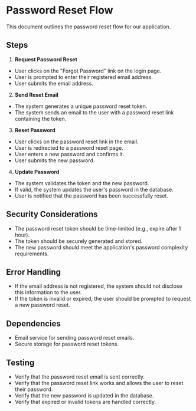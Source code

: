 # Password Reset Flow

This document outlines the password reset flow for our application.

## Steps

1. **Request Password Reset**
  - User clicks on the "Forgot Password" link on the login page.
  - User is prompted to enter their registered email address.
  - User submits the email address.

2. **Send Reset Email**
  - The system generates a unique password reset token.
  - The system sends an email to the user with a password reset link containing the token.

3. **Reset Password**
  - User clicks on the password reset link in the email.
  - User is redirected to a password reset page.
  - User enters a new password and confirms it.
  - User submits the new password.

4. **Update Password**
  - The system validates the token and the new password.
  - If valid, the system updates the user's password in the database.
  - User is notified that the password has been successfully reset.

## Security Considerations

- The password reset token should be time-limited (e.g., expire after 1 hour).
- The token should be securely generated and stored.
- The new password should meet the application's password complexity requirements.

## Error Handling

- If the email address is not registered, the system should not disclose this information to the user.
- If the token is invalid or expired, the user should be prompted to request a new password reset.

## Dependencies

- Email service for sending password reset emails.
- Secure storage for password reset tokens.

## Testing

- Verify that the password reset email is sent correctly.
- Verify that the password reset link works and allows the user to reset their password.
- Verify that the new password is updated in the database.
- Verify that expired or invalid tokens are handled correctly.
